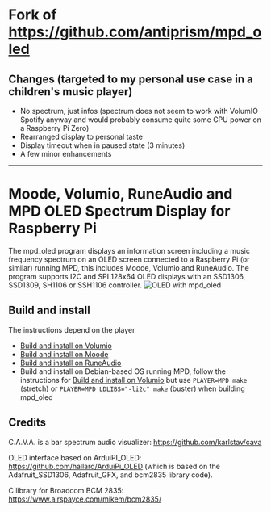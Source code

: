 # Fork of https://github.com/antiprism/mpd_oled

## Changes (targeted to my personal use case in a children's music player)
* No spectrum, just infos (spectrum does not seem to work with VolumIO Spotify anyway and would probably consume quite some CPU power on a Raspberry Pi Zero)
* Rearranged display to personal taste
* Display timeout when in paused state (3 minutes)
* A few minor enhancements

---

# Moode, Volumio, RuneAudio and MPD OLED Spectrum Display for Raspberry Pi

The mpd_oled program displays an information screen including a music
frequency spectrum on an OLED screen connected to a Raspberry Pi (or similar)
running MPD, this includes Moode, Volumio and RuneAudio.
The program supports I2C and SPI 128x64 OLED displays with an SSD1306,
SSD1309, SH1106 or SSH1106 controller.
![OLED with mpd_oled](mpd_oled.jpg)

## Build and install

The instructions depend on the player

* [Build and install on Volumio](INSTALL_VOLUMIO.md)
* [Build and install on Moode](INSTALL_MOODE.md)
* [Build and install on RuneAudio](INSTALL_RUNEAUDIO.md)
* Build and install on Debian-based OS running MPD, follow the instructions
  for [Build and install on Volumio](INSTALL_VOLUMIO.md) but use
  `PLAYER=MPD make` (stretch) or `PLAYER=MPD LDLIBS="-li2c" make` (buster)
  when building mpd_oled


## Credits

C.A.V.A. is a bar spectrum audio visualizer: <https://github.com/karlstav/cava>

OLED interface based on ArduiPI_OLED: <https://github.com/hallard/ArduiPi_OLED>
(which is based on the Adafruit_SSD1306, Adafruit_GFX, and bcm2835 library
code).

C library for Broadcom BCM 2835: <https://www.airspayce.com/mikem/bcm2835/>
